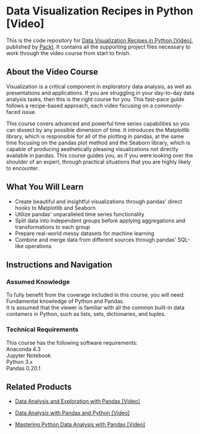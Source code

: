 # Data Visualization Recipes in Python [Video]
This is the code repository for [Data Visualization Recipes in Python [Video]](https://www.packtpub.com/big-data-and-business-intelligence/data-visualization-recipes-python-video?utm_source=github&utm_medium=repository&utm_campaign=9781789340495), published by [Packt](https://www.packtpub.com/?utm_source=github). It contains all the supporting project files necessary to work through the video course from start to finish.
## About the Video Course
Visualization is a critical component in exploratory data analysis, as well as presentations and applications. If you are struggling in your day-to-day data analysis tasks, then this is the right course for you. This fast-pace guide follows a recipe-based approach, each video focusing on a commonly-faced issue.

This course covers advanced and powerful time series capabilities so you can dissect by any possible dimension of time. It introduces the Matplotlib library, which is responsible for all of the plotting in pandas, at the same time focusing on the pandas plot method and the Seaborn library, which is capable of producing aesthetically pleasing visualizations not directly available in pandas. This course guides you, as if you were looking over the shoulder of an expert, through practical situations that you are highly likely to encounter.


<H2>What You Will Learn</H2>
<DIV class=book-info-will-learn-text>
<UL>
<LI>Create beautiful and insightful visualizations through pandas' direct hooks to Matplotlib and Seaborn
<LI>Utilize pandas' unparalleled time series functionality
<LI>Split data into independent groups before applying aggregations and transformations to each group
<LI>Prepare real-world messy datasets for machine learning
<LI>Combine and merge data from different sources through pandas' SQL-like operations </LI></UL></DIV>

## Instructions and Navigation
### Assumed Knowledge
To fully benefit from the coverage included in this course, you will need:<br/>
Fundamental knowledge of Python and Pandas.<br/> It is assumed that the viewer is familiar with all the common built-in data containers in Python, such as lists, sets, dictionaries, and tuples. <br/>
### Technical Requirements
This course has the following software requirements:<br/>
Anaconda 4.3<br/>
Jupyter Notebook<br/>
Python 3.x<br/>
Pandas 0.20.1

## Related Products
* [Data Analysis and Exploration with Pandas [Video]](https://www.packtpub.com/big-data-and-business-intelligence/data-analysis-and-exploration-pandas-video?utm_source=github&utm_medium=repository&utm_campaign=9781789343205)

* [Data Analysis with Pandas and Python [Video]](https://www.packtpub.com/application-development/data-analysis-pandas-and-python-video?utm_source=github&utm_medium=repository&utm_campaign=9781788622394)

* [Mastering Python Data Analysis with Pandas [Video]](https://www.packtpub.com/big-data-and-business-intelligence/mastering-python-data-analysis-pandas-video?utm_source=github&utm_medium=repository&utm_campaign=9781787280083)

